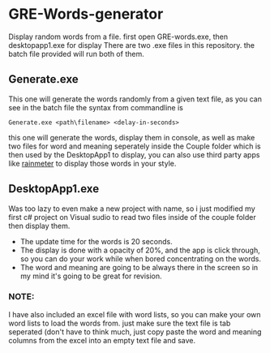 # GRE-Words-generator
Display random words from a file.  first open GRE-words.exe, then desktopapp1.exe for display
There are two .exe files in this repository. 
the batch file provided will run both of them.
## Generate.exe
This one will generate the words randomly from a given text file, as you can see in the batch file the syntax from commandline is 
````
Generate.exe <path\filename> <delay-in-seconds>
````
this one will generate the words, display them in console, as well as make two files for word and meaning seperately inside the Couple folder which is then used by the DesktopApp1 to display, you can also use third party apps like [rainmeter](https://github.com/rainmeter/rainmeter) to display those words in your style. 
## DesktopApp1.exe
Was too lazy to even make a new project with name, so i just modified my first c# project on Visual sudio to read two files inside of the couple folder then display them.
 * The update time for the words is 20 seconds. 
 * The display is done with a opacity of 20%, and the app is click through, so you can do your work while when bored concentrating on the words. 
 * The word and meaning are going to be always there in the screen so in my mind it's going to be great for revision.
 ### NOTE:
I have also included an excel file with word lists, so you can make your own word lists to load the words from. just make sure the text file is tab seperated (don't have to think much, just copy paste the word and meaning columns from the excel into an empty text file and save.
